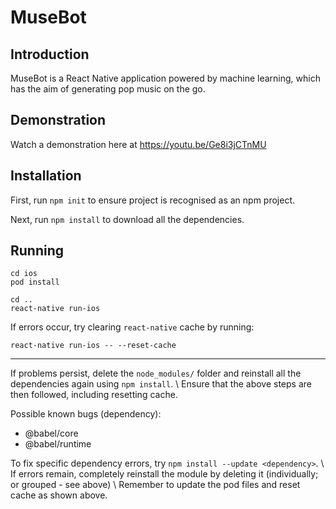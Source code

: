 # MuseBot

## Introduction

MuseBot is a React Native application powered by machine learning, which has the aim of generating pop music on the go.

## Demonstration

Watch a demonstration here at https://youtu.be/Ge8i3jCTnMU

## Installation

First, run `npm init` to ensure project is recognised as an npm project.

Next, run `npm install` to download all the dependencies.

## Running

```unix
cd ios
pod install

cd ..
react-native run-ios
```


If errors occur, try clearing `react-native`  cache by running:

```unix
react-native run-ios -- --reset-cache
```

____

If problems persist, delete the `node_modules/` folder and reinstall all the dependencies again using `npm install`. \\
Ensure that the above steps are then followed, including resetting cache.

Possible known bugs (dependency):

- @babel/core
- @babel/runtime

To fix specific dependency errors, try `npm install --update <dependency>`. \\
If errors remain, completely reinstall the module by deleting it (individually; or grouped - see above) \\
Remember to update the pod files and reset cache as shown above.
